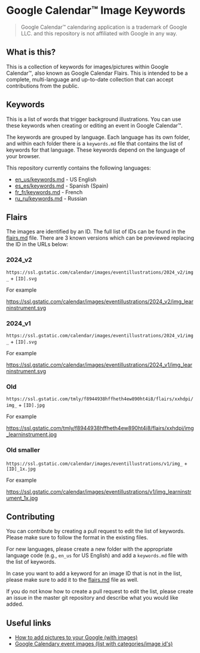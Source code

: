 # Google Calendar™ Image Keywords

> Google Calendar™ calendaring application is a trademark of Google LLC. and this repository is not affiliated with Google in any way.

## What is this?

This is a collection of keywords for images/pictures within Google Calendar™, also known as Google Calendar Flairs. This is intended to be a complete, multi-language and up-to-date collection that can accept contributions from the public.

## Keywords

This is a list of words that trigger background illustrations. You can use these keywords when creating or editing an event in Google Calendar™.

The keywords are grouped by language. Each language has its own folder, and within each folder there is a `keywords.md` file that contains the list of keywords for that language. These keywords depend on the language of your browser.

This repository currently contains the following languages:

- [en_us/keywords.md](en_us/keywords.md) - US English
- [es_es/keywords.md](es_es/keywords.md) - Spanish (Spain)
- [fr_fr/keywords.md](fr_fr/keywords.md) - French
- [ru_ru/keywords.md](ru_ru/keywords.md) - Russian

## Flairs

The images are identified by an ID. The full list of IDs can be found in the [flairs.md](flairs.md) file. There are 3 known versions which can be previewed replacing the ID in the URLs below:

### 2024_v2

`https://ssl.gstatic.com/calendar/images/eventillustrations/2024_v2/img_` + `[ID].svg`

For example

<https://ssl.gstatic.com/calendar/images/eventillustrations/2024_v2/img_learninstrument.svg>

### 2024_v1

`https://ssl.gstatic.com/calendar/images/eventillustrations/2024_v1/img_` + `[ID].svg`

For example

<https://ssl.gstatic.com/calendar/images/eventillustrations/2024_v1/img_learninstrument.svg>

### Old

`https://ssl.gstatic.com/tmly/f8944938hffheth4ew890ht4i8/flairs/xxhdpi/img_` + `[ID].jpg`

For example

<https://ssl.gstatic.com/tmly/f8944938hffheth4ew890ht4i8/flairs/xxhdpi/img_learninstrument.jpg>

### Old smaller

`https://ssl.gstatic.com/calendar/images/eventillustrations/v1/img_` + `[ID]_1x.jpg`

For example

<https://ssl.gstatic.com/calendar/images/eventillustrations/v1/img_learninstrument_1x.jpg>

## Contributing

You can contribute by creating a pull request to edit the list of keywords. Please make sure to follow the format in the existing files.

For new languages, please create a new folder with the appropriate language code (e.g., `en_us` for US English) and add a `keywords.md` file with the list of keywords.

In case you want to add a keyword for an image ID that is not in the list, please make sure to add it to the [flairs.md](flairs.md) file as well.

If you do not know how to create a pull request to edit the list, please create an issue in the master git repository and describe what you would like added.

## Useful links

- [How to add pictures to your Google (with images)](https://momof3plus2.blogspot.com/2017/10/how-to-add-pictures-to-your-google.html)
- [Google Calendary event images (list with categories/image id's)](http://www.internetbestsecrets.com/2019/09/google-calendar-event-images.html)
